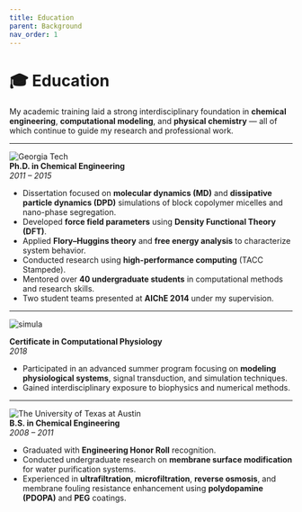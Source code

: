 ```yaml
---
title: Education
parent: Background
nav_order: 1
---
```

# 🎓 Education

My academic training laid a strong interdisciplinary foundation in **chemical engineering**, **computational modeling**, and **physical chemistry** — all of which continue to guide my research and professional work.

---

![Georgia Tech](/Portfolio/images/Georgia_Tech_logo_2021.svg.png)   
**Ph.D. in Chemical Engineering**  
*2011 – 2015*

- Dissertation focused on **molecular dynamics (MD)** and **dissipative particle dynamics (DPD)** simulations of block copolymer micelles and nano-phase segregation.  
- Developed **force field parameters** using **Density Functional Theory (DFT)**.  
- Applied **Flory–Huggins theory** and **free energy analysis** to characterize system behavior.  
- Conducted research using **high-performance computing** (TACC Stampede).  
- Mentored over **40 undergraduate students** in computational methods and research skills.  
- Two student teams presented at **AIChE 2014** under my supervision.

---

![simula](/Portfolio/images/simulaacademy-logo.png)

**Certificate in Computational Physiology**  
*2018*

- Participated in an advanced summer program focusing on **modeling physiological systems**, signal transduction, and simulation techniques.  
- Gained interdisciplinary exposure to biophysics and numerical methods.

---

![The University of Texas at Austin](/Portfolio/images/University_of_Texas_at_Austin_logo.svg.png)   
**B.S. in Chemical Engineering**  
*2008 – 2011*

- Graduated with **Engineering Honor Roll** recognition.  
- Conducted undergraduate research on **membrane surface modification** for water purification systems.  
- Experienced in **ultrafiltration**, **microfiltration**, **reverse osmosis**, and membrane fouling resistance enhancement using **polydopamine (PDOPA)** and **PEG** coatings.